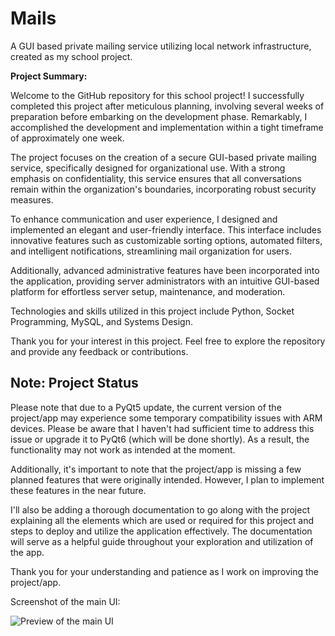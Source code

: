 # Mails
A GUI based private mailing service utilizing local network infrastructure, created as my school project.

**Project Summary:**

Welcome to the GitHub repository for this school project! I successfully completed this project after meticulous planning, involving several weeks of preparation before embarking on the development phase. Remarkably, I accomplished the development and implementation within a tight timeframe of approximately one week.

The project focuses on the creation of a secure GUI-based private mailing service, specifically designed for organizational use. With a strong emphasis on confidentiality, this service ensures that all conversations remain within the organization's boundaries, incorporating robust security measures.

To enhance communication and user experience, I designed and implemented an elegant and user-friendly interface. This interface includes innovative features such as customizable sorting options, automated filters, and intelligent notifications, streamlining mail organization for users.

Additionally, advanced administrative features have been incorporated into the application, providing server administrators with an intuitive GUI-based platform for effortless server setup, maintenance, and moderation.

Technologies and skills utilized in this project include Python, Socket Programming, MySQL, and Systems Design.

Thank you for your interest in this project. Feel free to explore the repository and provide any feedback or contributions.

## Note: Project Status
Please note that due to a PyQt5 update, the current version of the project/app may experience some temporary compatibility issues with ARM devices. Please be aware that I haven't had sufficient time to address this issue or upgrade it to PyQt6 (which will be done shortly). As a result, the functionality may not work as intended at the moment.

Additionally, it's important to note that the project/app is missing a few planned features that were originally intended. However, I plan to implement these features in the near future.

I'll also be adding a thorough documentation to go along with the project explaining all the elements which are used or required for this project and steps to deploy and utilize the application effectively. The documentation will serve as a helpful guide throughout your exploration and utilization of the app.

Thank you for your understanding and patience as I work on improving the project/app.

Screenshot of the main UI:

![Preview of the main UI](https://github.com/i1sm3ky/Mails/Preview%20Images/MainUI.png "Screenshot of central UI of the app")